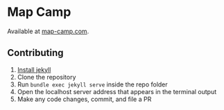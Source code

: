# Map Camp
Available at [map-camp.com](http://www.map-camp.com).

## Contributing

1. [Install jekyll](https://jekyllrb.com/docs/installation/)
2. Clone the repository
3. Run `bundle exec jekyll serve` inside the repo folder
4. Open the localhost server address that appears in the terminal output
4. Make any code changes, commit, and file a PR
